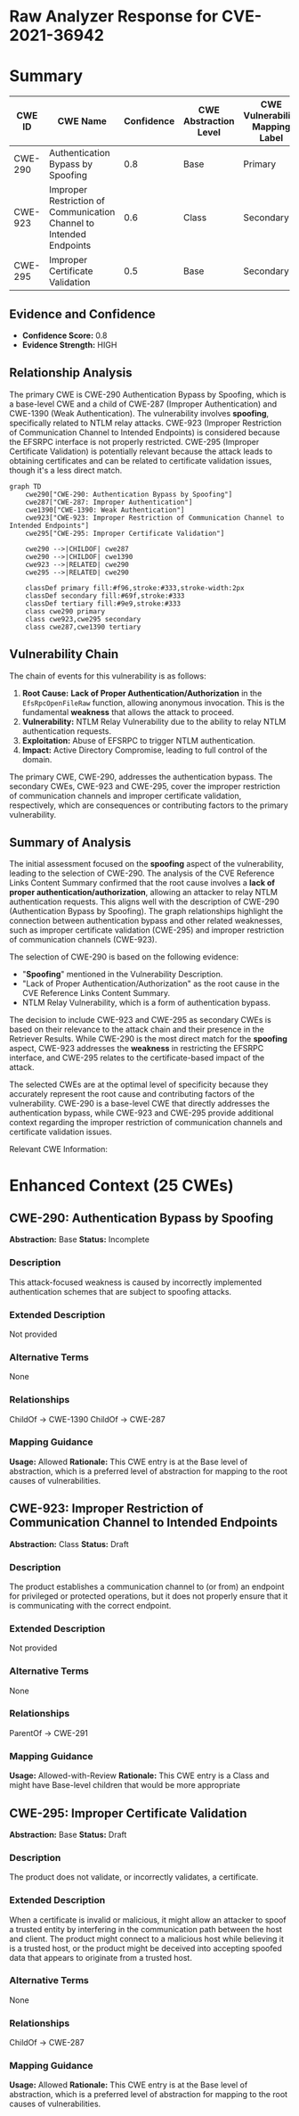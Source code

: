 # Raw Analyzer Response for CVE-2021-36942

# Summary
| CWE ID | CWE Name | Confidence | CWE Abstraction Level | CWE Vulnerability Mapping Label | CWE-Vulnerability Mapping Notes |
|---|---|---|---|---|---|
| CWE-290 | Authentication Bypass by Spoofing | 0.8 | Base | Primary | Allowed |
| CWE-923 | Improper Restriction of Communication Channel to Intended Endpoints | 0.6 | Class | Secondary | Allowed-with-Review |
| CWE-295 | Improper Certificate Validation | 0.5 | Base | Secondary | Allowed |

## Evidence and Confidence

*   **Confidence Score:** 0.8
*   **Evidence Strength:** HIGH

## Relationship Analysis
The primary CWE is CWE-290 Authentication Bypass by Spoofing, which is a base-level CWE and a child of CWE-287 (Improper Authentication) and CWE-1390 (Weak Authentication). The vulnerability involves **spoofing**, specifically related to NTLM relay attacks. CWE-923 (Improper Restriction of Communication Channel to Intended Endpoints) is considered because the EFSRPC interface is not properly restricted. CWE-295 (Improper Certificate Validation) is potentially relevant because the attack leads to obtaining certificates and can be related to certificate validation issues, though it's a less direct match.

```mermaid
graph TD
    cwe290["CWE-290: Authentication Bypass by Spoofing"]
    cwe287["CWE-287: Improper Authentication"]
    cwe1390["CWE-1390: Weak Authentication"]
    cwe923["CWE-923: Improper Restriction of Communication Channel to Intended Endpoints"]
    cwe295["CWE-295: Improper Certificate Validation"]

    cwe290 -->|CHILDOF| cwe287
    cwe290 -->|CHILDOF| cwe1390
    cwe923 -->|RELATED| cwe290
    cwe295 -->|RELATED| cwe290
    
    classDef primary fill:#f96,stroke:#333,stroke-width:2px
    classDef secondary fill:#69f,stroke:#333
    classDef tertiary fill:#9e9,stroke:#333
    class cwe290 primary
    class cwe923,cwe295 secondary
    class cwe287,cwe1390 tertiary
```

## Vulnerability Chain
The chain of events for this vulnerability is as follows:
1.  **Root Cause:** **Lack of Proper Authentication/Authorization** in the `EfsRpcOpenFileRaw` function, allowing anonymous invocation. This is the fundamental **weakness** that allows the attack to proceed.
2.  **Vulnerability:** NTLM Relay Vulnerability due to the ability to relay NTLM authentication requests.
3.  **Exploitation:** Abuse of EFSRPC to trigger NTLM authentication.
4.  **Impact:** Active Directory Compromise, leading to full control of the domain.

The primary CWE, CWE-290, addresses the authentication bypass. The secondary CWEs, CWE-923 and CWE-295, cover the improper restriction of communication channels and improper certificate validation, respectively, which are consequences or contributing factors to the primary vulnerability.

## Summary of Analysis
The initial assessment focused on the **spoofing** aspect of the vulnerability, leading to the selection of CWE-290. The analysis of the CVE Reference Links Content Summary confirmed that the root cause involves a **lack of proper authentication/authorization**, allowing an attacker to relay NTLM authentication requests. This aligns well with the description of CWE-290 (Authentication Bypass by Spoofing). The graph relationships highlight the connection between authentication bypass and other related weaknesses, such as improper certificate validation (CWE-295) and improper restriction of communication channels (CWE-923).

The selection of CWE-290 is based on the following evidence:
*   "**Spoofing**" mentioned in the Vulnerability Description.
*   "Lack of Proper Authentication/Authorization" as the root cause in the CVE Reference Links Content Summary.
*   NTLM Relay Vulnerability, which is a form of authentication bypass.

The decision to include CWE-923 and CWE-295 as secondary CWEs is based on their relevance to the attack chain and their presence in the Retriever Results. While CWE-290 is the most direct match for the **spoofing** aspect, CWE-923 addresses the **weakness** in restricting the EFSRPC interface, and CWE-295 relates to the certificate-based impact of the attack.

The selected CWEs are at the optimal level of specificity because they accurately represent the root cause and contributing factors of the vulnerability. CWE-290 is a base-level CWE that directly addresses the authentication bypass, while CWE-923 and CWE-295 provide additional context regarding the improper restriction of communication channels and certificate validation issues.

Relevant CWE Information:

# Enhanced Context (25 CWEs)

## CWE-290: Authentication Bypass by Spoofing
**Abstraction:** Base
**Status:** Incomplete

### Description
This attack-focused weakness is caused by incorrectly implemented authentication schemes that are subject to spoofing attacks.

### Extended Description
Not provided

### Alternative Terms
None

### Relationships
ChildOf -> CWE-1390
ChildOf -> CWE-287

### Mapping Guidance
**Usage:** Allowed
**Rationale:** This CWE entry is at the Base level of abstraction, which is a preferred level of abstraction for mapping to the root causes of vulnerabilities.

## CWE-923: Improper Restriction of Communication Channel to Intended Endpoints
**Abstraction:** Class
**Status:** Draft

### Description
The product establishes a communication channel to (or from) an endpoint for privileged or protected operations, but it does not properly ensure that it is communicating with the correct endpoint.

### Extended Description
Not provided

### Alternative Terms
None

### Relationships
ParentOf -> CWE-291

### Mapping Guidance
**Usage:** Allowed-with-Review
**Rationale:** This CWE entry is a Class and might have Base-level children that would be more appropriate

## CWE-295: Improper Certificate Validation
**Abstraction:** Base
**Status:** Draft

### Description
The product does not validate, or incorrectly validates, a certificate.

### Extended Description
When a certificate is invalid or malicious, it might allow an attacker to spoof a trusted entity by interfering in the communication path between the host and client. The product might connect to a malicious host while believing it is a trusted host, or the product might be deceived into accepting spoofed data that appears to originate from a trusted host.

### Alternative Terms
None

### Relationships
ChildOf -> CWE-287

### Mapping Guidance
**Usage:** Allowed
**Rationale:** This CWE entry is at the Base level of abstraction, which is a preferred level of abstraction for mapping to the root causes of vulnerabilities.